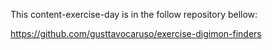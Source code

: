 This content-exercise-day is in the follow repository bellow:

https://github.com/gusttavocaruso/exercise-digimon-finders